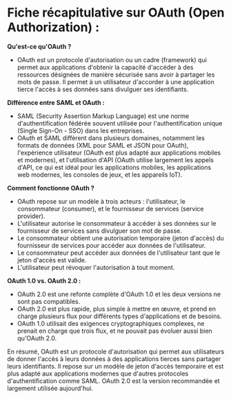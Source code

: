 # Fiche récapitulative sur OAuth (Open Authorization) :

**Qu'est-ce qu'OAuth ?**

-   OAuth est un protocole d'autorisation ou un cadre (framework) qui permet aux applications d'obtenir la capacité d'accéder à des ressources désignées de manière sécurisée sans avoir à partager les mots de passe. Il permet à un utilisateur d'accorder à une application tierce l'accès à ses données sans divulguer ses identifiants.

**Différence entre SAML et OAuth :**

-   SAML (Security Assertion Markup Language) est une norme d'authentification fédérée souvent utilisée pour l'authentification unique (Single Sign-On - SSO) dans les entreprises.
-   OAuth et SAML diffèrent dans plusieurs domaines, notamment les formats de données (XML pour SAML et JSON pour OAuth), l'expérience utilisateur (OAuth est plus adapté aux applications mobiles et modernes), et l'utilisation d'API (OAuth utilise largement les appels d'API, ce qui est idéal pour les applications mobiles, les applications web modernes, les consoles de jeux, et les appareils IoT).

**Comment fonctionne OAuth ?**

-   OAuth repose sur un modèle à trois acteurs : l'utilisateur, le consommateur (consumer), et le fournisseur de services (service provider).
-   L'utilisateur autorise le consommateur à accéder à ses données sur le fournisseur de services sans divulguer son mot de passe.
-   Le consommateur obtient une autorisation temporaire (jeton d'accès) du fournisseur de services pour accéder aux données de l'utilisateur.
-   Le consommateur peut accéder aux données de l'utilisateur tant que le jeton d'accès est valide.
-   L'utilisateur peut révoquer l'autorisation à tout moment.

**OAuth 1.0 vs. OAuth 2.0 :**

-   OAuth 2.0 est une refonte complète d'OAuth 1.0 et les deux versions ne sont pas compatibles.
-   OAuth 2.0 est plus rapide, plus simple à mettre en œuvre, et prend en charge plusieurs flux pour différents types d'applications et de besoins.
-   OAuth 1.0 utilisait des exigences cryptographiques complexes, ne prenait en charge que trois flux, et ne pouvait pas évoluer aussi bien qu'OAuth 2.0.

En résumé, OAuth est un protocole d'autorisation qui permet aux utilisateurs de donner l'accès à leurs données à des applications tierces sans partager leurs identifiants. Il repose sur un modèle de jeton d'accès temporaire et est plus adapté aux applications modernes que d'autres protocoles d'authentification comme SAML. OAuth 2.0 est la version recommandée et largement utilisée aujourd'hui.
